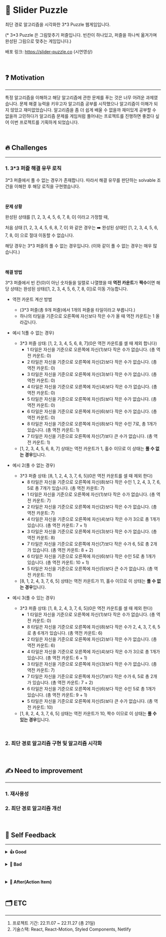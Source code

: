 # 🧩 Slider Puzzle

최단 경로 알고리즘을 시각화한 3\*3 Puzzle 웹게임입니다.

(\* 3\*3 Puzzle 은 그림맞추기 퍼즐입니다. 빈칸이 하나있고, 퍼즐을 하나씩 옮겨가며 완성된 그림으로 맞추는 게임입니다.)

배포 링크: https://slider-puzzle.co
(시연영상)

<br />

## ❓ Motivation

<hr>

특정 알고리즘을 이해하고 해당 알고리즘에 관한 문제를 푸는 것은 너무 어려운 과제였습니다. 문제 해결 능력을 키우고자 알고리즘 공부를 시작했으나 알고리즘이 이해가 되지 않았고 재미없었습니다. 알고리즘을 좀 더 쉽게 배울 수 없을까 재미있게 공부할 수 없을까 고민하다가 알고리즘 문제를 게임처럼 풀어내는 프로젝트를 진행하면 좋겠다 싶어 이번 프로젝트를 기획하게 되었습니다.

<br />

## 🔥 Challenges

<hr>

### 1. 3\*3 퍼즐 해결 유무 로직

3\*3 퍼즐에서 풀 수 없는 경우가 존재합니다. 따라서 해결 유무를 판단하는 solvable 조건을 이해한 후 해당 로직을 구현했습니다.

<br>

**문제 상황**

완성된 상태를 [1, 2, 3, 4, 5, 6, 7, 8, 0] 이라고 가정할 때,

처음 상태 [1, 2, 3, 4, 5, 6, 8, 7, 0] 와 같은 경우는 ➡️ 완성된 상태인 [1, 2, 3, 4, 5, 6, 7, 8, 0] 으로 절대 이동할 수 없습니다.

해당 경우는 3\*3 퍼즐의 풀 수 없는 경우입니다. (이와 같이 풀 수 없는 경우는 매우 많습니다.)

<br>

**해결 방법**

3\*3 퍼즐에서 빈 칸(0)이 아닌 숫자들을 일렬로 나열했을 때 **역전 카운트**가 **짝수**이면 해당 상태는 완성된 상태([1, 2, 3, 4, 5, 6, 7, 8, 0])로 이동 가능합니다.

- 역전 카운트 계산 방법

  - (3\*3 퍼즐(총 9개 퍼즐)에서 1개의 퍼즐을 타일이라고 부릅니다.)
  - 하나의 타일을 기준으로 오른쪽에 자신보다 작은 수가 올 때 역전 카운트는 1 올라갑니다.

- 예시 1(풀 수 없는 경우)

  - 3\*3 퍼즐 상태: [1, 2, 3, 4, 5, 6, 8, 7](0은 역전 카운트를 셀 때 제외 합니다)
    - 1 타일은 자신을 기준으로 오른쪽에 자신(1)보다 작은 수가 없습니다. (총 역전 카운트: 0)
    - 2 타일은 자신을 기준으로 오른쪽에 자신(2)보다 작은 수가 없습니다. (총 역전 카운트: 0)
    - 3 타일은 자신을 기준으로 오른쪽에 자신(3)보다 작은 수가 없습니다. (총 역전 카운트: 0)
    - 4 타일은 자신을 기준으로 오른쪽에 자신(4)보다 작은 수가 없습니다. (총 역전 카운트: 0)
    - 5 타일은 자신을 기준으로 오른쪽에 자신(5)보다 작은 수가 없습니다. (총 역전 카운트: 0)
    - 6 타일은 자신을 기준으로 오른쪽에 자신(6)보다 작은 수가 없습니다. (총 역전 카운트: 0)
    - 8 타일은 자신을 기준으로 오른쪽에 자신(8)보다 작은 수인 7로, 총 1개가 있습니다. (총 역전 카운트: 1)
    - 7 타일은 자신을 기준으로 오른쪽에 자신(7)보다 큰 수가 없습니다. (총 역전 카운트: 1)
  - [1, 2, 3, 4, 5, 6, 8, 7] 상태는 역전 카운트가 1, 홀수 이므로 이 상태는 **풀 수 없는 경우**입니다.

- 예시 2(풀 수 없는 경우)

  - 3\*3 퍼즐 상태: [8, 1, 2, 4, 3, 7, 6, 5](0은 역전 카운트를 셀 때 제외 한다)
    - 8 타일은 자신을 기준으로 오른쪽에 자신(8)보다 작은 수인 1, 2, 4, 3, 7, 6, 5로 총 7개가 있습니다. (총 역전 카운트: 7)
    - 1 타일은 자신을 기준으로 오른쪽에 자신(1)보다 작은 수가 없습니다. (총 역전 카운트: 7)
    - 2 타일은 자신을 기준으로 오른쪽에 자신(2)보다 작은 수가 없습니다. (총 역전 카운트: 7)
    - 4 타일은 자신을 기준으로 오른쪽에 자신(4)보다 작은 수가 3으로 총 1개가 있습니다. (총 역전 카운트: 7 + 1)
    - 3 타일은 자신을 기준으로 오른쪽에 자신(3)보다 작은 수가 없습니다. (총 역전 카운트: 8)
    - 7 타일은 자신을 기준으로 오른쪽에 자신(7)보다 작은 수가 6, 5로 총 2개가 있습니다. (총 역전 카운트: 8 + 2)
    - 6 타일은 자신을 기준으로 오른쪽에 자신(6)보다 작은 수인 5로 총 1개가 있습니다. (총 역전 카운트: 10 + 1)
    - 5 타일은 자신을 기준으로 오른쪽에 자신(5)보다 큰 수가 없습니다. (총 역전 카운트: 11)
  - [8, 1, 2, 4, 3, 7, 6, 5] 상태는 역전 카운트가 11, 홀수 이므로 이 상태는 **풀 수 없는 경우**입니다.

- 예시 3(풀 수 있는 경우)
  - 3\*3 퍼즐 상태: [1, 8, 2, 4, 3, 7, 6, 5](0은 역전 카운트를 셀 때 제외 한다)
    - 1 타일은 자신을 기준으로 오른쪽에 자신(1)보다 작은 수가 없습니다. (총 역전 카운트: 0)
    - 8 타일은 자신을 기준으로 오른쪽에 자신(8)보다 작은 수가 2, 4, 3, 7, 6, 5로 총 6개가 있습니다. (총 역전 카운트: 6)
    - 2 타일은 자신을 기준으로 오른쪽에 자신(2)보다 작은 수가 없습니다. (총 역전 카운트: 6)
    - 4 타일은 자신을 기준으로 오른쪽에 자신(4)보다 작은 수가 3으로 총 1개가 있습니다. (총 역전 카운트: 6 + 1)
    - 3 타일은 자신을 기준으로 오른쪽에 자신(3)보다 작은 수가 없습니다. (총 역전 카운트: 7)
    - 7 타일은 자신을 기준으로 오른쪽에 자신(7)보다 작은 수가 6, 5로 총 2개가 있습니다. (총 역전 카운트: 7 + 2)
    - 6 타일은 자신을 기준으로 오른쪽에 자신(6)보다 작은 수인 5로 총 1개가 있습니다. (총 역전 카운트: 9 + 1)
    - 5 타일은 자신을 기준으로 오른쪽에 자신(5)보다 큰 수가 없습니다. (총 역전 카운트: 10)
  - [1, 8, 2, 4, 3, 7, 6, 5] 상태는 역전 카운트가 10, 짝수 이므로 이 상태는 **풀 수 있는 경우**입니다.

<br>

### 2. 최단 경로 알고리즘 구현 및 알고리즘 시각화

<br />

## ✍️ Need to improvement

<hr>

### 1. 재사용성

### 2. 최단 경로 알고리즘 개선

<br />

## 🧐 Self Feedback

<hr>

<details>
<summary><b>👍 Good</b></summary>

<b>주어진 기간 안에 프로젝트를 완수한 점</b>

3주라는 기간 안에(11월 7일 ~ 11월 27일, 총 21일) 구현하고자 했던 기능들을 끝까지 완수한 것에 스스로를 칭찬해주고 싶습니다. 충분한 자료조사와 POC(Proof of Concept)를 통해 기능 구현 실현 가능성부터 파악한 것이 끝까지 해낼 수 있었던 가장 큰 요인으로 작용했습니다. 또한 산정한 일정을 기반으로 매일 스크럼을 작성한 것이 큰 도움이 되었습니다. 매일 매일 어떤 이슈가 터졌는지 그 이슈로 인해 얼마만큼의 딜레이가 발생하는지, 딜레이가 발생한다면 일정을 어떻게 다시 조율하면 좋을지 고민하고 결정했던 시간들 덕분에 주어진 일정 안에 프로젝트를 끝마칠 수 있었습니다.

<br>

<b>에러를 바라보는 관점이 변화하기 시작한 점</b>

이번 프로젝트를 통해 에러를 바라보는 저의 관점이 긍정적으로 변화하기 시작했습니다. 예전에는 에러가 무섭고 짜증났습니다. 그러나 많은 에러와 마주하면서 에러에 점차 무뎌졌고 오히려 에러가 친절한 존재로 다가왔습니다. 어디서 에러가 났는지 알려주지만 실제로는 에러가 발생한 원인은 더 파고 들어야 하는 경우가 많았는데요. 그럴때마다 에러가 난 원인이 무엇인지 파악하기 위해서 debugger와 console을 사용했습니다. 에러의 원인이 되는 지점에 가까워질 때마다 제가 debugger라는 도구를 가지고 범인을 찾는 탐정이 된 것 마냥 재밌다는 기분을 느꼈습니다. 오류를 해결하면서 재밌다는 기분은 처음 느껴봐서 이번 오류 해결 경험은 스스로 신기하게 다가왔습니다.

</details>

<br/>

<details>
<summary><b>👏 Bad</b></summary>

<b>공식 깃헙 문서를 꼼꼼히 읽지 못한 점</b>

Animation 구현에 어려움을 겪고 있을 때, 공식 문서를 가장 먼저 읽지 않았습니다. 메인 화면 타이틀에 animation 을 주고 싶었습니다. 이미 react-motion 라이브러리를 쓰기로 결정하고 난 후라 css 코드를 작성하기보다는 라이브러리를 활용하고자 했습니다. 그런데 제가 하고싶은 애니메이션에 대한 레퍼런스가 부족했고 검색을 해도 잘 못 찾았습니다. 몇 시간을 끙끙대다가 다시 react-motion 깃헙문서를 살펴봤는데 자세히 보니 한 줄짜리 설명과 예시코드가 있었습니다. 공식 문서를 꼼꼼하게 살펴봤더라면 시간을 허비하지 않았을 것을 생각하니 시간이 너무 아까웠습니다. 어떤 것을 구현하고 싶다면 일단 첫번 째로 공식문서, 공식 깃헙문서를 잘 살펴봐야겠다는 생각을 다시금 했습니다.

<br />

<b>컨디션 관리에 소홀했던 점</b>

컨디션 관리를 잘 못한 것이 아쉽습니다. 이틀 이상 딜레이 되는 task가 생기면 조급함이 심해져 특정 task가 3일 이상 지연되지 않도록 했습니다. 그 과정에서 제 역량이 부족하여 날 밤을 새워야만 겨우 구현이 가능한 경우도 있었습니다. 일정을 끝마치기 위해서 잠을 줄이는 것과 vs 내일의 컨디션을 위해서 일단 자는 것 사이에서 고민을 많이 했습니다. 이번 프로젝트에서는 3주라는 기간동안 꼭 구현을 완성하자라는 목표가 너무 강해서 밤을 지새우는데 손을 들었지만 3주라는 시간동안에도 몸이 꽤 힘들었습니다. 컨디션 관리를 소홀히 하는 것은 장기적인 입장에서 절대 유리하지 않다는 것을 상기하며 앞으로는 컨디션 관리도 꾸준히 하겠습니다.

</details>

<br/>

###

<details>
<summary><b>💪 After(Action Item)</b></summary>

<b>일정 관리</b>

구현하고자 하는 것을 1) <b>명확하게 정의</b>하고 기능 구현을 위한 2) <b>충분한 자료조사</b>와 3) <b>POC</b>를 거쳐 4) <b>스스로 얼마만큼 할 수 있는지 최대한 객관적으로 파악</b>하여 일정 관리에 소홀함이 없도록 하겠습니다.

<b>타입스크립트 공부</b>

가장 많이 마주했던 에러는 데이터 타입의 문제로 인한 것이었습니다. 자바스크립트라는 언어가 데이터 타입에 자유로운 한 편, 예상하지 못한 에러를 내뿜을 수도 있다는 말이 이해가 되었습니다. 타입을 명시하는 것이 왜 좋은지 직접 경험해보고 싶습니다. 따라서 타입스크립트를 공부해보고자 합니다.

<b>공식 문서, 공식 깃헙 문서 꼼꼼하게 읽기</b>

특정 라이브러리에 의존하는 기능을 구현할 때 공식문서를 가장 먼저 읽겠습니다.

<b>컨디션 관리</b>

스스로의 rule을 만들어 평소에도 컨디션 관리를 하여 코드를 작성해야할 때 집중이 잘 될 수있도록 습관을 만들고자 합니다.

<b>알고리즘 공부</b>

</details>

<br />

## 🗂 ETC

<hr>

1. 프로젝트 기간: 22.11.07 ~ 22.11.27 (총 21일)
2. 기술스택: React, React-Motion, Styled Components, Netlify
